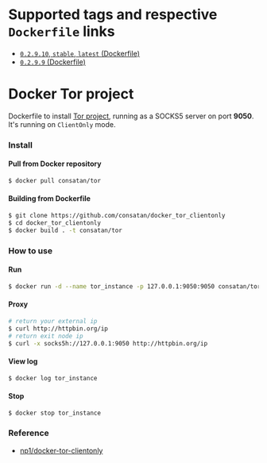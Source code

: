 # Supported tags and respective `Dockerfile` links

- [`0.2.9.10`, `stable`, `latest` (Dockerfile)](https://github.com/consatan/docker_tor_clientonly/blob/v0.2.9.10/Dockerfile)
- [`0.2.9.9` (Dockerfile)](https://github.com/consatan/docker_tor_clientonly/blob/0.2.9.9/Dockerfile)

# Docker Tor project

Dockerfile to install [Tor project](https://www.torproject.org/), running as a SOCKS5 server on port **9050**. It's running on `ClientOnly` mode.

### Install

#### Pull from Docker repository

```bash
$ docker pull consatan/tor
```

#### Building from Dockerfile

```bash
$ git clone https://github.com/consatan/docker_tor_clientonly
$ cd docker_tor_clientonly
$ docker build . -t consatan/tor
```

### How to use

#### Run

```bash
$ docker run -d --name tor_instance -p 127.0.0.1:9050:9050 consatan/tor
```

#### Proxy

```bash
# return your external ip
$ curl http://httpbin.org/ip
# return exit node ip
$ curl -x socks5h://127.0.0.1:9050 http://httpbin.org/ip
```

#### View log

```bash
$ docker log tor_instance
```

#### Stop

```bash
$ docker stop tor_instance
```

### Reference

- [np1/docker-tor-clientonly](https://github.com/np1/docker-tor-clientonly)
